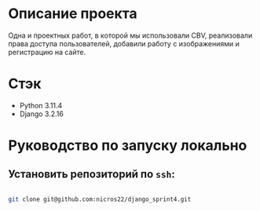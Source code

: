 # Описание проекта
Одна и проектных работ, в которой мы использовали CBV, реализовали права доступа пользователей, добавили работу с изображениями и регистрацию на сайте.
# Стэк
- Python 3.11.4
- Django 3.2.16
# Руководство по запуску локально
## Установить репозиторий по `ssh`: 

```sh 

git clone git@github.com:nicros22/django_sprint4.git

``` 
